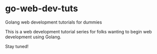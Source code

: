 # go-web-dev-tuts
Golang web development tutorials for dummies

This is a web development tutorial series for folks wanting to begin web development using Golang.

Stay tuned!
